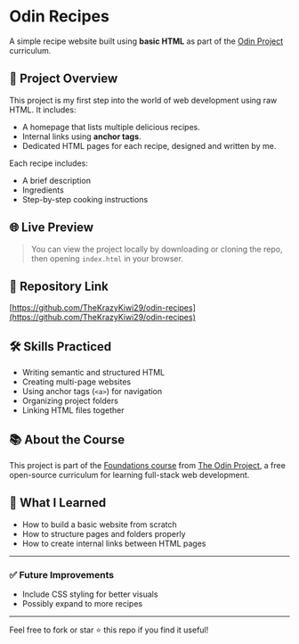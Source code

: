 # Odin Recipes

A simple recipe website built using **basic HTML** as part of the [Odin Project](https://www.theodinproject.com/) curriculum.

## 🚀 Project Overview

This project is my first step into the world of web development using raw HTML. It includes:

- A homepage that lists multiple delicious recipes.
- Internal links using **anchor tags**.
- Dedicated HTML pages for each recipe, designed and written by me.

Each recipe includes:
- A brief description
- Ingredients
- Step-by-step cooking instructions


## 🌐 Live Preview

> You can view the project locally by downloading or cloning the repo, then opening `index.html` in your browser.

## 🔗 Repository Link

[https://github.com/TheKrazyKiwi29/odin-recipes](https://github.com/TheKrazyKiwi29/odin-recipes)

## 🛠️ Skills Practiced

- Writing semantic and structured HTML
- Creating multi-page websites
- Using anchor tags (`<a>`) for navigation
- Organizing project folders
- Linking HTML files together

## 📚 About the Course

This project is part of the [Foundations course](https://www.theodinproject.com/paths/foundations) from [The Odin Project](https://www.theodinproject.com/), a free open-source curriculum for learning full-stack web development.

## 🧠 What I Learned

- How to build a basic website from scratch
- How to structure pages and folders properly
- How to create internal links between HTML pages

---

### ✅ Future Improvements

- Include CSS styling for better visuals
- Possibly expand to more recipes

---

Feel free to fork or star ⭐ this repo if you find it useful!

